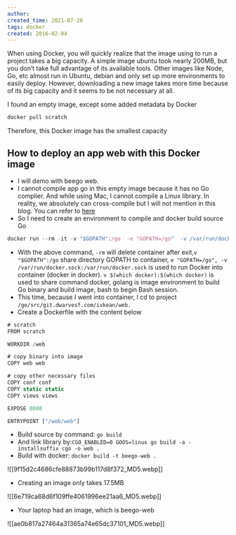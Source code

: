 ```yaml
---
author: 
created_time: 2021-07-20
tags: docker
created: 2016-02-04
---
```


When using Docker, you will quickly realize that the image using to run a project takes a big capacity. A simple image ubuntu took nearly 200MB, but you don’t take full advantage of its available tools. Other images like Node, Go, etc almost run in Ubuntu, debian and only set up more environments to easily deploy. However, downloading a new image takes more time because of its big capacity and it seems to be not necessary at all.


I found an empty image, except some added metadata by Docker

```javascript
docker pull scratch
```

Therefore, this Docker image has the smallest capacity

## How to deploy an app web with this Docker image

* I will demo with beego web.
* I cannot compile app go in this empty image because it has no Go complier. And while using Mac, I cannot compile a Linux library. In reality, we absolutely can cross-compile but I will not mention in this blog. You can refer to [here](https://golang.org/doc/install/source#environment)
* So I need to create an environment to compile and docker build source Go

```javascript
docker run --rm -it -v "$GOPATH":/go  -e "GOPATH=/go"  -v /var/run/docker.sock:/var/run/docker.sock -v $(which docker):$(which docker) golang bash
```

* With the above command, `-rm` will delete container after exit,`v "$GOPATH":/go` share directory GOPATH to container, `e "GOPATH=/go", -v /var/run/docker.sock:/var/run/docker.sock` is used to run Docker into container (docker in docker). `v $(which docker):$(which docker)` is used to share command docker, golang is image environment to build Go binary and build image, bash to begin Bash session.
* This time, because I went into container, I cd to project `/go/src/git.dwarvesf.com/ivkean/web.`
* Create a Dockerfile with the content below

```javascript
# scratch
FROM scratch

WORKDIR /web

# copy binary into image
COPY web web

# copy other necessary files
COPY conf conf
COPY static static
COPY views views

EXPOSE 8080

ENTRYPOINT ["/web/web"]
```



* Build source by command: `go build`
* And link library by:`CGO_ENABLED=0 GOOS=linux go build -a -installsuffix cgo -o web .`
* Build with docker: `docker build -t beego-web .`

![[9f15d2c4686cfe88873b99b117d8f372_MD5.webp]]



* Creating an image only takes 17.5MB

![[6e719ca68d6f109ffe4061996ee21aa6_MD5.webp]]



* Your laptop had an image, which is beego-web

![[ae0b817a27464a31365a74e65dc37101_MD5.webp]]
